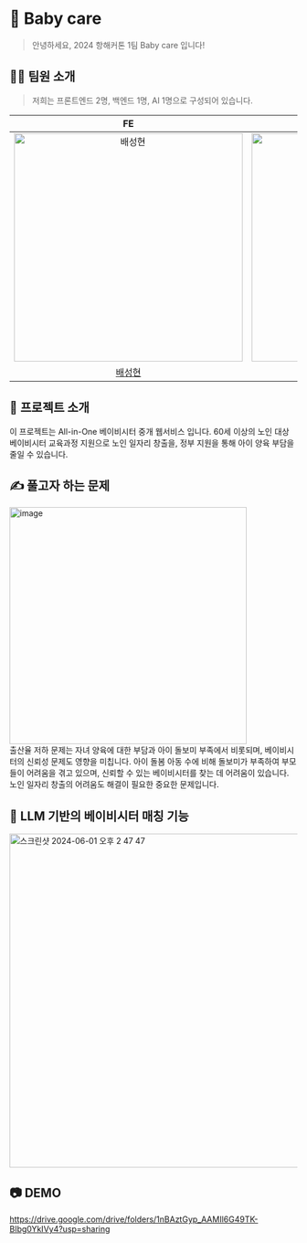 #  👼 Baby care
> 안녕하세요, 2024 항해커톤 1팀 Baby care 입니다!



## 👨‍💻 팀원 소개
> 저희는 프론트엔드 2명, 백엔드 1명, AI 1명으로 구성되어 있습니다.

|                                          FE                                          |                                         FE                                          |                                          BE                                          |                                           AI                                           |
| :----------------------------------------------------------------------------------: | :---------------------------------------------------------------------------------: | :----------------------------------------------------------------------------------: | :------------------------------------------------------------------------------------: |
| <img src="https://avatars.githubusercontent.com/bae-sh" width="400px" alt="배성현"/> | <img src="https://avatars.githubusercontent.com/honeymaro" width="400px" alt="김한슬마로"/> | <img src="https://avatars.githubusercontent.com/PyeongBee" width="400px" alt="김홍철"/> | <img src="https://avatars.githubusercontent.com/ohsuz" width="400px" alt="오수지"/>
|                    [배성현](https://github.com/bae-sh)                     |                         [김한슬마로](https://github.com/honeymaro)                          |                         [김홍철](https://github.com/PyeongBee)                          |                         [오수지](https://github.com/ohsuz)                          |


## 💬 프로젝트 소개

이 프로젝트는 All-in-One 베이비시터 중개 웹서비스 입니다. 60세 이상의 노인 대상 베이비시터 교육과정 지원으로 노인 일자리 창출을, 정부 지원을 통해 아이 양육 부담을 줄일 수 있습니다.

## ✍️ 풀고자 하는 문제
<img width="415" alt="image" src="https://github.com/hanghae-hackathon/finding-for-success-rules/assets/37887690/0568a4bb-6075-476f-894f-25ffde8425e0">


<br/>
출산율 저하 문제는 자녀 양육에 대한 부담과 아이 돌보미 부족에서 비롯되며, 베이비시터의 신뢰성 문제도 영향을 미칩니다. 아이 돌봄 아동 수에 비해 돌보미가 부족하여 부모들이 어려움을 겪고 있으며, 신뢰할 수 있는 베이비시터를 찾는 데 어려움이 있습니다. 노인 일자리 창출의 어려움도 해결이 필요한 중요한 문제입니다.

## 🔑 LLM 기반의 베이비시터 매칭 기능

<img width="585" alt="스크린샷 2024-06-01 오후 2 47 47" src="https://github.com/hanghae-hackathon/baby-care/assets/37887690/71a9e225-5a1a-48b4-bf36-cfe29d6b734a">

## 📷 DEMO

https://drive.google.com/drive/folders/1nBAztGyp_AAMIl6G49TK-BIbg0YkIVy4?usp=sharing

